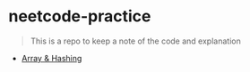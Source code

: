 # neetcode-practice
> This is a repo to keep a note of the code and explanation

- [Array & Hashing](https://github.com/abhishekpatelmc/neetcode-practice/blob/main/ArraysHashing.md)
